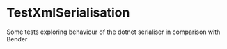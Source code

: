 # TestXmlSerialisation
Some tests exploring behaviour of the dotnet serialiser in comparison with Bender
